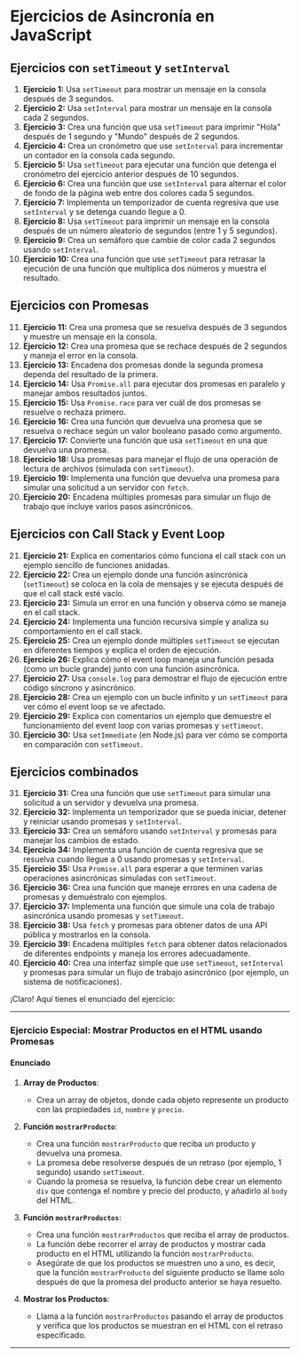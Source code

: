 # Ejercicios de Asincronía en JavaScript

## Ejercicios con `setTimeout` y `setInterval`

1. **Ejercicio 1:** Usa `setTimeout` para mostrar un mensaje en la consola después de 3 segundos.
2. **Ejercicio 2:** Usa `setInterval` para mostrar un mensaje en la consola cada 2 segundos.
3. **Ejercicio 3:** Crea una función que usa `setTimeout` para imprimir "Hola" después de 1 segundo y "Mundo" después de 2 segundos.
4. **Ejercicio 4:** Crea un cronómetro que use `setInterval` para incrementar un contador en la consola cada segundo.
5. **Ejercicio 5:** Usa `setTimeout` para ejecutar una función que detenga el cronómetro del ejercicio anterior después de 10 segundos.
6. **Ejercicio 6:** Crea una función que use `setInterval` para alternar el color de fondo de la página web entre dos colores cada 5 segundos.
7. **Ejercicio 7:** Implementa un temporizador de cuenta regresiva que use `setInterval` y se detenga cuando llegue a 0.
8. **Ejercicio 8:** Usa `setTimeout` para imprimir un mensaje en la consola después de un número aleatorio de segundos (entre 1 y 5 segundos).
9. **Ejercicio 9:** Crea un semáforo que cambie de color cada 2 segundos usando `setInterval`.
10. **Ejercicio 10:** Crea una función que use `setTimeout` para retrasar la ejecución de una función que multiplica dos números y muestra el resultado.

## Ejercicios con Promesas

11. **Ejercicio 11:** Crea una promesa que se resuelva después de 3 segundos y muestre un mensaje en la consola.
12. **Ejercicio 12:** Crea una promesa que se rechace después de 2 segundos y maneja el error en la consola.
13. **Ejercicio 13:** Encadena dos promesas donde la segunda promesa dependa del resultado de la primera.
14. **Ejercicio 14:** Usa `Promise.all` para ejecutar dos promesas en paralelo y manejar ambos resultados juntos.
15. **Ejercicio 15:** Usa `Promise.race` para ver cuál de dos promesas se resuelve o rechaza primero.
16. **Ejercicio 16:** Crea una función que devuelva una promesa que se resuelva o rechace según un valor booleano pasado como argumento.
17. **Ejercicio 17:** Convierte una función que usa `setTimeout` en una que devuelva una promesa.
18. **Ejercicio 18:** Usa promesas para manejar el flujo de una operación de lectura de archivos (simulada con `setTimeout`).
19. **Ejercicio 19:** Implementa una función que devuelva una promesa para simular una solicitud a un servidor con `fetch`.
20. **Ejercicio 20:** Encadena múltiples promesas para simular un flujo de trabajo que incluye varios pasos asincrónicos.

## Ejercicios con Call Stack y Event Loop

21. **Ejercicio 21:** Explica en comentarios cómo funciona el call stack con un ejemplo sencillo de funciones anidadas.
22. **Ejercicio 22:** Crea un ejemplo donde una función asincrónica (`setTimeout`) se coloca en la cola de mensajes y se ejecuta después de que el call stack esté vacío.
23. **Ejercicio 23:** Simula un error en una función y observa cómo se maneja en el call stack.
24. **Ejercicio 24:** Implementa una función recursiva simple y analiza su comportamiento en el call stack.
25. **Ejercicio 25:** Crea un ejemplo donde múltiples `setTimeout` se ejecutan en diferentes tiempos y explica el orden de ejecución.
26. **Ejercicio 26:** Explica cómo el event loop maneja una función pesada (como un bucle grande) junto con una función asincrónica.
27. **Ejercicio 27:** Usa `console.log` para demostrar el flujo de ejecución entre código síncrono y asincrónico.
28. **Ejercicio 28:** Crea un ejemplo con un bucle infinito y un `setTimeout` para ver cómo el event loop se ve afectado.
29. **Ejercicio 29:** Explica con comentarios un ejemplo que demuestre el funcionamiento del event loop con varias promesas y `setTimeout`.
30. **Ejercicio 30:** Usa `setImmediate` (en Node.js) para ver cómo se comporta en comparación con `setTimeout`.

## Ejercicios combinados

31. **Ejercicio 31:** Crea una función que use `setTimeout` para simular una solicitud a un servidor y devuelva una promesa.
32. **Ejercicio 32:** Implementa un temporizador que se pueda iniciar, detener y reiniciar usando promesas y `setInterval`.
33. **Ejercicio 33:** Crea un semáforo usando `setInterval` y promesas para manejar los cambios de estado.
34. **Ejercicio 34:** Implementa una función de cuenta regresiva que se resuelva cuando llegue a 0 usando promesas y `setInterval`.
35. **Ejercicio 35:** Usa `Promise.all` para esperar a que terminen varias operaciones asincrónicas simuladas con `setTimeout`.
36. **Ejercicio 36:** Crea una función que maneje errores en una cadena de promesas y demuéstralo con ejemplos.
37. **Ejercicio 37:** Implementa una función que simule una cola de trabajo asincrónica usando promesas y `setTimeout`.
38. **Ejercicio 38:** Usa `fetch` y promesas para obtener datos de una API pública y mostrarlos en la consola.
39. **Ejercicio 39:** Encadena múltiples `fetch` para obtener datos relacionados de diferentes endpoints y maneja los errores adecuadamente.
40. **Ejercicio 40:** Crea una interfaz simple que use `setTimeout`, `setInterval` y promesas para simular un flujo de trabajo asincrónico (por ejemplo, un sistema de notificaciones).


¡Claro! Aquí tienes el enunciado del ejercicio:

---

### Ejercicio Especial: Mostrar Productos en el HTML usando Promesas

#### Enunciado

1. **Array de Productos**:
    - Crea un array de objetos, donde cada objeto represente un producto con las propiedades `id`, `nombre` y `precio`.

2. **Función `mostrarProducto`**:
    - Crea una función `mostrarProducto` que reciba un producto y devuelva una promesa.
    - La promesa debe resolverse después de un retraso (por ejemplo, 1 segundo) usando `setTimeout`.
    - Cuando la promesa se resuelva, la función debe crear un elemento `div` que contenga el nombre y precio del producto, y añadirlo al `body` del HTML.

3. **Función `mostrarProductos`**:
    - Crea una función `mostrarProductos` que reciba el array de productos.
    - La función debe recorrer el array de productos y mostrar cada producto en el HTML utilizando la función `mostrarProducto`.
    - Asegúrate de que los productos se muestren uno a uno, es decir, que la función `mostrarProducto` del siguiente producto se llame solo después de que la promesa del producto anterior se haya resuelto.

4. **Mostrar los Productos**:
    - Llama a la función `mostrarProductos` pasando el array de productos y verifica que los productos se muestran en el HTML con el retraso especificado.

---